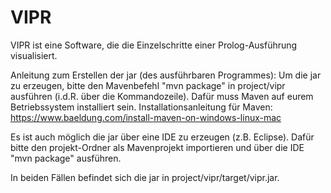 # VIPR
VIPR ist eine Software, die die Einzelschritte einer Prolog-Ausführung visualisiert.

Anleitung zum Erstellen der jar (des ausführbaren Programmes):
Um die jar zu erzeugen, bitte den Mavenbefehl "mvn package" in project/vipr ausführen (i.d.R. über die Kommandozeile). Dafür muss Maven auf eurem Betriebssystem installiert sein.
Installationsanleitung für Maven: https://www.baeldung.com/install-maven-on-windows-linux-mac

Es ist auch möglich die jar über eine IDE zu erzeugen (z.B. Eclipse). Dafür bitte den projekt-Ordner als Mavenprojekt importieren und über die IDE "mvn package" ausführen.

In beiden Fällen befindet sich die jar in project/vipr/target/vipr.jar.
